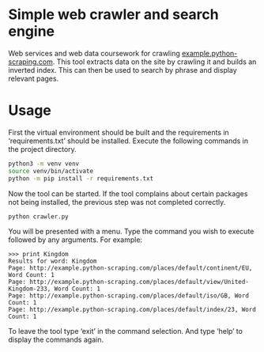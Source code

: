 # Simple web crawler and search engine
Web services and web data coursework for crawling [example.python-scraping.com](http://example.python-scraping.com). This tool extracts data on the site by crawling it and builds an inverted index. This can then be used to search by phrase and display relevant pages. 

# Usage
First the virtual environment should be built and the requirements in ‘requirements.txt’ should be installed. Execute the following commands in the project directory.

```bash
python3 -m venv venv
source venv/bin/activate
python -m pip install -r requirements.txt
```

Now the tool can be started. If the tool complains about certain packages not being installed, the previous step was not completed correctly.

```bash
python crawler.py
```

You will be presented with a menu. Type the command you wish to execute followed by any arguments. For example:

```
>>> print Kingdom
Results for word: Kingdom
Page: http://example.python-scraping.com/places/default/continent/EU, Word Count: 1
Page: http://example.python-scraping.com/places/default/view/United-Kingdom-233, Word Count: 1
Page: http://example.python-scraping.com/places/default/iso/GB, Word Count: 1
Page: http://example.python-scraping.com/places/default/index/23, Word Count: 1
```

To leave the tool type ‘exit’ in the command selection. And type ‘help’ to display the commands again.
